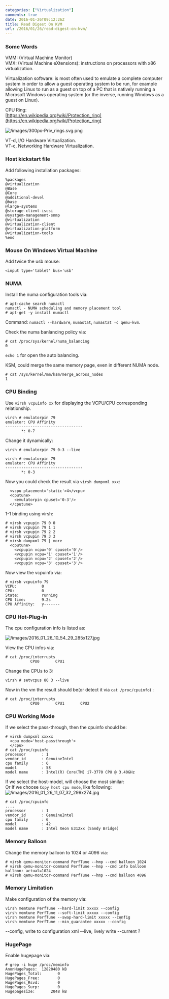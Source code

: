 ```yaml
---
categories: ["Virtualization"]
comments: true
date: 2016-01-26T09:12:26Z
title: Read Digest On KVM
url: /2016/01/26/read-digest-on-kvm/
---
```


### Some Words
VMM: (Virtual Machine Monitor)     
VMX: (Virtual Machine eXtensions):  instructions on processors with x86 virtualization.    

Virtualization software:  is most often used to emulate a complete computer system in
order to allow a guest operating system to be run, for example allowing Linux to run as
a guest on top of a PC that is natively running a Microsoft Windows operating system
(or the inverse, running Windows as a guest on Linux).   

CPU Ring:     
[https://en.wikipedia.org/wiki/Protection_ring](https://en.wikipedia.org/wiki/Protection_ring)    

![/images/300px-Priv_rings.svg.png](/images/300px-Priv_rings.svg.png)    

VT-d, I/O Hardware Virtualization.     
VT-c, Networking Hardware Virtualization.     

### Host kickstart file
Add following installation packages:    

```
%packages
@virtualization
@Base
@Core
@additional-devel
@base
@large-systems
@storage-client-iscsi
@systgem-management-snmp
@virtualization
@virtualization-client
@virtualization-platform
@virtualization-tools
%end
```

### Mouse On Windows Virtual Machine
Add twice the usb mouse:    

```
<input type='tablet' bus='usb'
```

### NUMA
Install the numa configuration tools via:    

```
# apt-cache search numactl
numactl - NUMA scheduling and memory placement tool
# apt-get -y install numactl
```
Command: `numactl --hardware`, `numastat`, `numastat -c qemu-kvm`.     

Check the numa banlancing policy via:    

```
# cat /proc/sys/kernel/numa_balancing
0
```
`echo 1` for open the auto balancing.  


KSM, could merge the same memory page, even in different NUMA node.    

```
# cat /sys/kernel/mm/ksm/merge_across_nodes 
1
```

### CPU Binding
Use `virsh vcpuinfo xx` for displaying the VCPU/CPU corresponding relationship.   

```
virsh # emulatorpin 79
emulator: CPU Affinity
----------------------------------
       *: 0-7
```

Change it dynamically:    

```
virsh # emulatorpin 79 0-3 --live

virsh # emulatorpin 79
emulator: CPU Affinity
----------------------------------
       *: 0-3
```

Now you could check the result via `virsh dumpxml xxx`:    

```
  <vcpu placement='static'>4</vcpu>
  <cputune>
    <emulatorpin cpuset='0-3'/>
  </cputune>
```

1-1 binding using virsh:    

```
# virsh vcpupin 79 0 0    
# virsh vcpupin 79 1 1
# virsh vcpupin 79 2 2
# virsh vcpupin 79 3 3
# virsh dumpxml 79 | more
  <cputune>
    <vcpupin vcpu='0' cpuset='0'/>
    <vcpupin vcpu='1' cpuset='1'/>
    <vcpupin vcpu='2' cpuset='2'/>
    <vcpupin vcpu='3' cpuset='3'/>
```

Now view the vcpuinfo via:    

```
# virsh vcpuinfo 79
VCPU:           0
CPU:            0
State:          running
CPU time:       9.2s
CPU Affinity:   y-------
```

### CPU Hot-Plug-in
The cpu configuration info is listed as:    

![/images/2016_01_26_10_54_29_285x127.jpg](/images/2016_01_26_10_54_29_285x127.jpg)    

View the CPU infos via:    

```
# cat /proc/interrupts 
           CPU0       CPU1       
```
Change the CPUs to 3:    

```
virsh # setvcpus 80 3 --live
```
Now in the vm the result should be(or detect it via `cat /proc/cpuinfo`) :    

```
# cat /proc/interrupts 
           CPU0       CPU1       CPU2  
```

### CPU Working Mode
If we select the pass-through, then the cpuinfo should be:    

```
# virsh dumpxml xxxxx
  <cpu mode='host-passthrough'>
  </cpu>
# cat /proc/cpuinfo
processor       : 1
vendor_id       : GenuineIntel
cpu family      : 6
model           : 58
model name      : Intel(R) Core(TM) i7-3770 CPU @ 3.40GHz
```

If we select the host-model, will choose the most similar:    
Or If we choose `Copy host cpu mode`, like following:    
![/images/2016_01_26_11_07_32_299x274.jpg](/images/2016_01_26_11_07_32_299x274.jpg)    

```
# cat /proc/cpuinfo
....
processor       : 1
vendor_id       : GenuineIntel
cpu family      : 6
model           : 42
model name      : Intel Xeon E312xx (Sandy Bridge)
```

### Memory Balloon
Change the memory balloon to 1024 or 4096 via:    

```
# virsh qemu-monitor-command PerfTune --hmp --cmd balloon 1024
# virsh qemu-monitor-command PerfTune --hmp --cmd info balloon
balloon: actual=1024
# virsh qemu-monitor-command PerfTune --hmp --cmd balloon 4096
```

### Memory Limitation
Make configuration of the memory via:    

```
virsh memtune PerfTune --hard-limit xxxxx --config
virsh memtune PerfTune --soft-limit xxxxx --config
virsh memtune PerfTune --swap-hard-limit xxxxx --config
virsh memtune PerfTune --min_guarantee xxxxx --config
```

--config, write to configuration xml
--live, lively write 
--current ?     


### HugePage
Enable hugepage via:    

```
# grep -i huge /proc/meminfo 
AnonHugePages:  12820480 kB
HugePages_Total:       0
HugePages_Free:        0
HugePages_Rsvd:        0
HugePages_Surp:        0
Hugepagesize:       2048 kB
```
